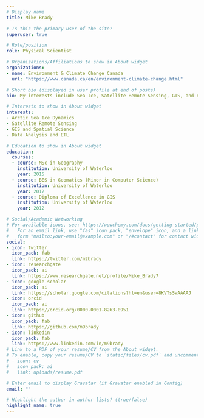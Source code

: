 ```yaml
---
# Display name
title: Mike Brady

# Is this the primary user of the site?
superuser: true

# Role/position
role: Physical Scientist

# Organizations/Affiliations to show in About widget
organizations:
- name: Environment & Climate Change Canada
  url: "https://www.canada.ca/en/environment-climate-change.html"

# Short bio (displayed in user profile at end of posts)
bio: My interests include Sea Ice, Satellite Remote Sensing, GIS, and Python

# Interests to show in About widget
interests:
- Arctic Sea Ice Dynamics
- Satellite Remote Sensing
- GIS and Spatial Science
- Data Analysis and ETL

# Education to show in About widget
education:
  courses:
  - course: MSc in Geography
    institution: University of Waterloo
    year: 2015
  - course: BES in Geomatics (Minor in Computer Science)
    institution: University of Waterloo
    year: 2012
  - course: Diploma of Excellence in GIS
    institution: University of Waterloo
    year: 2012

# Social/Academic Networking
# For available icons, see: https://wowchemy.com/docs/getting-started/page-builder/#icons
#   For an email link, use "fas" icon pack, "envelope" icon, and a link in the
#   form "mailto:your-email@example.com" or "/#contact" for contact widget.
social:
- icon: twitter
  icon_pack: fab
  link: https://twitter.com/m2brady
- icon: researchgate
  icon_pack: ai
  link: https://www.researchgate.net/profile/Mike_Brady7
- icon: google-scholar
  icon_pack: ai
  link: https://scholar.google.com/citations?hl=en&user=8KVTsSwAAAAJ
- icon: orcid
  icon_pack: ai
  link: https://orcid.org/0000-0001-8263-0951
- icon: github
  icon_pack: fab
  link: https://github.com/m9brady
- icon: linkedin
  icon_pack: fab
  link: https://www.linkedin.com/in/m9brady
# Link to a PDF of your resume/CV from the About widget.
# To enable, copy your resume/CV to `static/files/cv.pdf` and uncomment the lines below.
# - icon: cv
#   icon_pack: ai
#   link: uploads/resume.pdf

# Enter email to display Gravatar (if Gravatar enabled in Config)
email: ""

# Highlight the author in author lists? (true/false)
highlight_name: true
---
```



